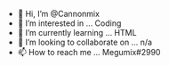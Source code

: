 - 👋 Hi, I’m @Cannonmix
- 👀 I’m interested in ... Coding
- 🌱 I’m currently learning ... HTML
- 💞️ I’m looking to collaborate on ... n/a
- 📫 How to reach me ... Megumix#2990

<!---
Cannonmix/Cannonmix is a ✨ special ✨ repository because its `README.md` (this file) appears on your GitHub profile.
You can click the Preview link to take a look at your changes.
--->
